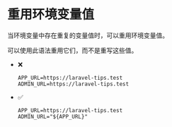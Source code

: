 # 重用环境变量值

当环境变量中存在重复的变量值时，可以重用环境变量值。

可以使用此语法重用它们，而不是重写这些值。

- :x:
    ```
    APP_URL=https://laravel-tips.test
    ADMIN_URL=https://laravel-tips.test
    ```

- :white_check_mark:
  ```
  APP_URL=https://laravel-tips.test
  ADMIN_URL="${APP_URL}"
  ```